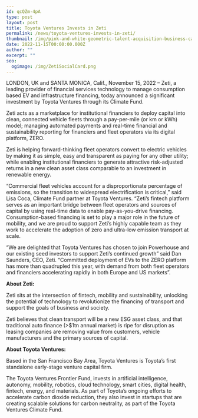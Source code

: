 ```yaml
---
id: qcQZm-4pA
type: post
layout: post
title: Toyota Ventures Invests in Zeti
permalink: /news/toyota-ventures-invests-in-zeti/
thumbnail: /img/pink-and-white-geometric-talent-acquisition-business-card.webp
date: 2022-11-15T00:00:00.000Z
author: ""
excerpt: ""
seo:
  ogimage: /img/ZetiSocialCard.png
---
```

LONDON, UK and SANTA MONICA, Calif., November 15, 2022 – Zeti, a leading provider of financial services technology to manage consumption based EV and infrastructure financing, today announced a significant investment by Toyota Ventures through its Climate Fund.

Zeti acts as a marketplace for institutional financiers to deploy capital into clean, connected vehicle fleets through a pay-per-mile (or km or kWh) model; managing automated payments and real-time financial and sustainability reporting for financiers and fleet operators via its digital platform, ZERO.

Zeti is helping forward-thinking fleet operators convert to electric vehicles by making it as simple, easy and transparent as paying for any other utility; while enabling institutional financiers to generate attractive risk-adjusted returns in a new clean asset class comparable to an investment in renewable energy.

“Commercial fleet vehicles account for a disproportionate percentage of emissions, so the transition to widespread electrification is critical,” said Lisa Coca, Climate Fund partner at Toyota Ventures. “Zeti’s fintech platform serves as an important bridge between fleet operators and sources of capital by using real-time data to enable pay-as-you-drive financing. Consumption-based financing is set to play a major role in the future of mobility, and we are proud to support Zeti’s highly capable team as they work to accelerate the adoption of zero and ultra-low emission transport at scale.

“We are delighted that Toyota Ventures has chosen to join Powerhouse and our existing seed investors to support Zeti’s continued growth” said Dan Saunders, CEO, Zeti. “Committed deployment of EVs to the ZERO platform has more than quadrupled this year, with demand from both fleet operators and financiers accelerating rapidly in both Europe and US markets”.

**About Zeti:**

Zeti sits at the intersection of fintech, mobility and sustainability, unlocking the potential of technology to revolutionize the financing of transport and support the goals of business and society.

Zeti believes that clean transport will be a new ESG asset class, and that traditional auto finance (>$1tn annual market) is ripe for disruption as leasing companies are removing value from customers, vehicle manufacturers and the primary sources of capital.

**About Toyota Ventures:**

Based in the San Francisco Bay Area, Toyota Ventures is Toyota’s first standalone early-stage venture capital firm.

The Toyota Ventures Frontier Fund, invests in artificial intelligence, autonomy, mobility, robotics, cloud technology, smart cities, digital health, fintech, energy, and materials. As part of Toyota’s ongoing efforts to accelerate carbon dioxide reduction, they also invest in startups that are creating scalable solutions for carbon neutrality, as part of the Toyota Ventures Climate Fund.